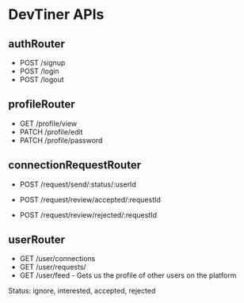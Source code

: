 # DevTiner APIs

## authRouter

- POST /signup
- POST /login
- POST /logout

## profileRouter

- GET /profile/view
- PATCH /profile/edit
- PATCH /profile/password

## connectionRequestRouter

- POST /request/send/:status/:userId

- POST /request/review/accepted/:requestId
- POST /request/review/rejected/:requestId

## userRouter

- GET /user/connections
- GET /user/requests/
- GET /user/feed - Gets us the profile of other users on the platform

Status: ignore, interested, accepted, rejected
